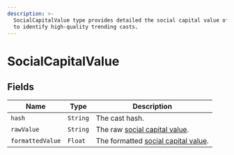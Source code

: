 ```yaml
---
description: >-
  SocialCapitalValue type provides detailed the social capital value of a cast
  to identify high-quality trending casts.
---
```


# SocialCapitalValue

## Fields

| Name             | Type     | Description                                                                                                                |
| ---------------- | -------- | -------------------------------------------------------------------------------------------------------------------------- |
| `hash`           | `String` | The cast hash.                                                                                                             |
| `rawValue`       | `String` | The raw [social capital value](../../abstractions/trending-casts/social-capital-value-and-social-capital-scores.md).       |
| `formattedValue` | `Float`  | The formatted [social capital value](../../abstractions/trending-casts/social-capital-value-and-social-capital-scores.md). |
